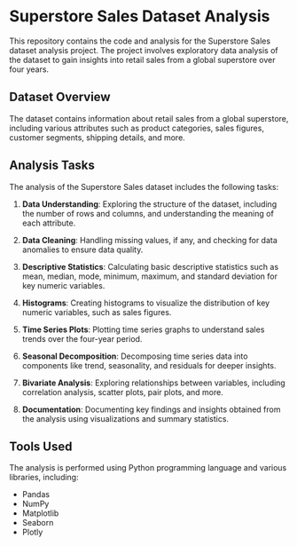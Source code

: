 # Superstore Sales Dataset Analysis
This repository contains the code and analysis for the Superstore Sales dataset analysis project. The project involves exploratory data analysis of the dataset to gain insights into retail sales from a global superstore over four years.

## Dataset Overview
The dataset contains information about retail sales from a global superstore, including various attributes such as product categories, sales figures, customer segments, shipping details, and more.

## Analysis Tasks
The analysis of the Superstore Sales dataset includes the following tasks:

1. **Data Understanding**: Exploring the structure of the dataset, including the number of rows and columns, and understanding the meaning of each attribute.

2. **Data Cleaning**: Handling missing values, if any, and checking for data anomalies to ensure data quality.

3. **Descriptive Statistics**: Calculating basic descriptive statistics such as mean, median, mode, minimum, maximum, and standard deviation for key numeric variables.

4. **Histograms**: Creating histograms to visualize the distribution of key numeric variables, such as sales figures.

5. **Time Series Plots**: Plotting time series graphs to understand sales trends over the four-year period.

6. **Seasonal Decomposition**: Decomposing time series data into components like trend, seasonality, and residuals for deeper insights.

7. **Bivariate Analysis**: Exploring relationships between variables, including correlation analysis, scatter plots, pair plots, and more.

8. **Documentation**: Documenting key findings and insights obtained from the analysis using visualizations and summary statistics.

## Tools Used
The analysis is performed using Python programming language and various libraries, including:

- Pandas
- NumPy
- Matplotlib
- Seaborn
- Plotly
